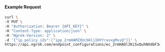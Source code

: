 <!-- Code generated for API Clients. DO NOT EDIT. -->
#### Example Request
```bash
curl \
-X PUT \
-H "Authorization: Bearer {API_KEY}" \
-H "Content-Type: application/json" \
-H "Ngrok-Version: 2" \
-d '{"ip_policy_ids":["ipp_2rmHAMZXUcb6ljIHYYrasxgMvsQ"]}' \
https://api.ngrok.com/endpoint_configurations/ec_2rmHAOl2Ki5xQuhNXdbF3ckfxqr/ip_policy
